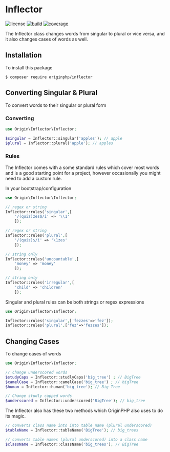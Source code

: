 # Inflector

![license](https://img.shields.io/badge/license-MIT-brightGreen.svg)
[![build](https://travis-ci.org/originphp/inflector.svg?branch=master)](https://travis-ci.org/originphp/inflector)
[![coverage](https://coveralls.io/repos/github/originphp/inflector/badge.svg?branch=master)](https://coveralls.io/github/originphp/inflector?branch=master)

The Inflector class changes words from singular to plural or vice versa, and it also changes cases of words as well.

## Installation

To install this package

```linux
$ composer require originphp/inflector
```

## Converting Singular & Plural

To convert words to their singular or plural form

### Converting

```php
use Origin\Inflector\Inflector;

$singular = Inflector::singular('apples'); // apple
$plural = Inflector::plural('apple'); // apples
```

### Rules

The Inflector comes with a some standard rules which cover most words and is a good starting point for a project, however
occasionally you might need to add a custom rule.

In your bootstrap/configuration

```php
use Origin\Inflector\Inflector;

// regex or string
Inflector::rules('singular',[
    '/(quiz)zes$/i' => '\\1'
    ]);

// regex or string
Inflector::rules('plural',[
    '/(quiz)$/i' => '\1zes'
    ]);

// string only
Inflector::rules('uncountable',[
    'money' => 'money'
    ]);

// string only
Inflector::rules('irregular',[
    'child' => 'children'
    ]);

```

Singular and plural rules can be both strings or regex expressions


```php
use Origin\Inflector\Inflector;

Inflector::rules('singular',['fezzes'=>'fez']);
Inflector::rules('plural',['fez'=>'fezzes']);
```

## Changing Cases

To change cases of words

```php
use Origin\Inflector\Inflector;

// change underscored words
$studyCaps = Inflector::studlyCaps('big_tree') ; // BigTree
$camelCase = Inflector::camelCase('big_tree') ; // bigTree
$human = Inflector::human('big_tree'); // Big Tree

// Change studly capped words
$underscored = Inflector::underscored('BigTree'); // big_tree

```

The Inflector also has these two methods which OriginPHP also uses to do its magic.

```php
// converts class name into into table name (plural underscored)
$tableName = Inflector::tableName('BigTree'); // big_trees

// converts table names (plural underscored) into a class name
$className = Inflector::className('big_trees'); // BigTree
```